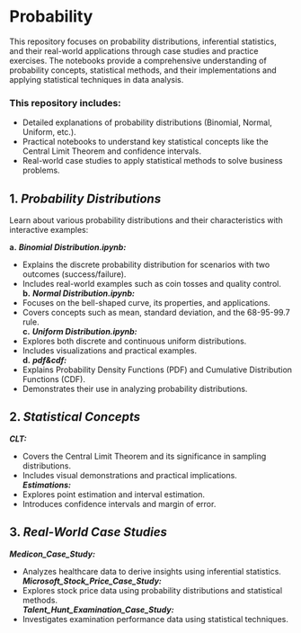 # Probability

This repository focuses on probability distributions, inferential statistics, and their real-world applications through case studies and practice exercises. The notebooks provide a comprehensive understanding of probability concepts, statistical methods, and their implementations and applying statistical techniques in data analysis.

### This repository includes:

* Detailed explanations of probability distributions (Binomial, Normal, Uniform, etc.).
* Practical notebooks to understand key statistical concepts like the Central Limit Theorem and confidence intervals.
* Real-world case studies to apply statistical methods to solve business problems.

## **1.** __*Probability Distributions*__
Learn about various probability distributions and their characteristics with interactive examples:

**a.** __*Binomial Distribution.ipynb:*__ 
* Explains the discrete probability distribution for scenarios with two outcomes (success/failure).
* Includes real-world examples such as coin tosses and quality control. <br>
**b.** __*Normal Distribution.ipynb:*__
* Focuses on the bell-shaped curve, its properties, and applications.
* Covers concepts such as mean, standard deviation, and the 68-95-99.7 rule. <br>
**c.** __*Uniform Distribution.ipynb:*__
* Explores both discrete and continuous uniform distributions.
* Includes visualizations and practical examples. <br>
**d.** __*pdf&cdf:*__
* Explains Probability Density Functions (PDF) and Cumulative Distribution Functions (CDF).
* Demonstrates their use in analyzing probability distributions. <br>

## **2.** __*Statistical Concepts*__ <br>
*__CLT:__*
* Covers the Central Limit Theorem and its significance in sampling distributions.
* Includes visual demonstrations and practical implications. <br>
*__Estimations:__*
* Explores point estimation and interval estimation.
* Introduces confidence intervals and margin of error.

##  **3.** *__Real-World Case Studies__*<br>

*__Medicon_Case_Study:__*<br>
* Analyzes healthcare data to derive insights using inferential statistics.<br>
*__Microsoft_Stock_Price_Case_Study:__*
* Explores stock price data using probability distributions and statistical methods.<br>
*__Talent_Hunt_Examination_Case_Study:__*
* Investigates examination performance data using statistical techniques.
